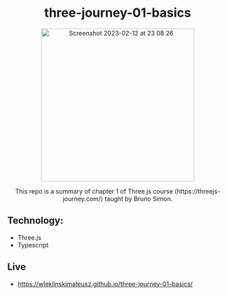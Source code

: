 <h1 align="center">three-journey-01-basics</h1>
<p align="center">
<img width="350" alt="Screenshot 2023-02-12 at 23 08 26" src="https://user-images.githubusercontent.com/51704650/218400760-2ed8b74a-0309-4fdc-bb36-eac6f0db162b.png">
</p>

<p align="center">This repo is a summary of chapter 1 of Three.js course (https://threejs-journey.com/) taught by Bruno Simon. </p>

## Technology:
- Three.js
- Typescript



## Live
- https://wleklinskimateusz.github.io/three-journey-01-basics/

